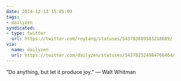 ```yaml
---
date: 2014-12-13 15:05:09
tags:
- dailyzen
syndicated:
- type: twitter
  url: https://twitter.com/roytang/statuses/543783689583218689/
via:
  name: dailyzen
  url: https://twitter.com/dailyzen/statuses/543782524984766464/
---
```


“Do anything, but let it produce joy.” — Walt Whitman